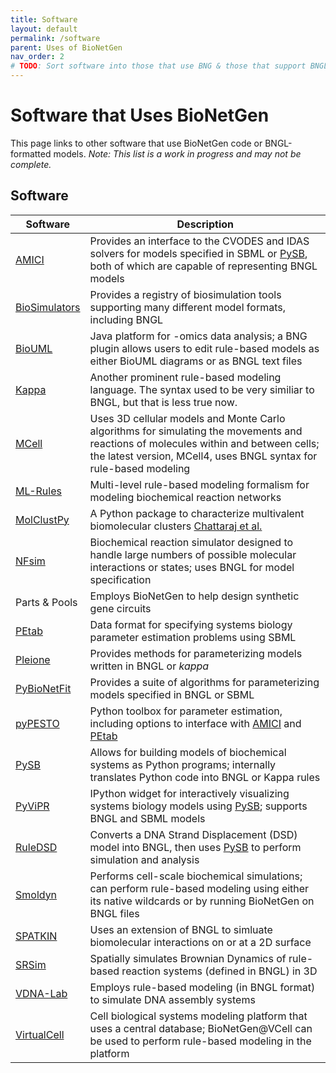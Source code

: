 ```yaml
---
title: Software
layout: default
permalink: /software
parent: Uses of BioNetGen
nav_order: 2
# TODO: Sort software into those that use BNG & those that support BNGL models; add blurbs about usage/compatibility
---
```


# Software that Uses BioNetGen
This page links to other software that use BioNetGen code or BNGL-formatted models. *Note: This list is a work in progress and may not be complete.*

## Software
<!-- DON'T ADD ANOTHER PIPE (" | ") AT THE END; adds anextra column for some reason -->

| Software | Description 
| -------- | ----------- 
| [AMICI](https://amici.readthedocs.io/en/latest/index.html) | Provides an interface to the CVODES and IDAS solvers for models specified in SBML or [PySB](https://pysb.org/), both of which are capable of representing BNGL models
| [BioSimulators](https://biosimulators.org/)| Provides a registry of biosimulation tools supporting many different model formats, including BNGL
| [BioUML](https://www.biouml.org/) | Java platform for -omics data analysis; a BNG plugin allows users to edit rule-based models as either BioUML diagrams or as BNGL text files
| [Kappa](https://kappalanguage.org/) | Another prominent rule-based modeling language. The syntax used to be very similiar to BNGL, but that is less true now.
| [MCell](https://mcell.org/) | Uses 3D cellular models and Monte Carlo algorithms for simulating the movements and reactions of molecules within and between cells; the latest version, MCell4, uses BNGL syntax for rule-based modeling
| [ML-Rules](https://git.informatik.uni-rostock.de/mosi/mlrules2) | Multi-level rule-based modeling formalism for modeling biochemical reaction networks
| [MolClustPy](https://molclustpy.github.io/) | A Python package to characterize multivalent biomolecular clusters [Chattaraj et al.](https://academic.oup.com/bioinformatics/article/39/6/btad385/7199581)
| [NFsim](http://michaelsneddon.net/nfsim/) | Biochemical reaction simulator designed to handle large numbers of possible molecular interactions or states; uses BNGL for model specification
| Parts & Pools | Employs BioNetGen to help design synthetic gene circuits <!-- Can't find a suitable link or download site -->
| [PEtab](https://petab.readthedocs.io/en/latest/) | Data format for specifying systems biology parameter estimation problems using SBML
| [Pleione](https://pleione.readthedocs.io/en/latest/) | Provides methods for parameterizing models written in BNGL or *kappa*
| [PyBioNetFit](https://bionetfit.nau.edu/) | Provides a suite of algorithms for parameterizing models specified in BNGL or SBML
| [pyPESTO](https://pypesto.readthedocs.io/en/latest/#) | Python toolbox for parameter estimation, including options to interface with [AMICI](https://amici.readthedocs.io/en/latest/index.html) and [PEtab](https://petab.readthedocs.io/en/latest/)
| [PySB](https://pysb.org/) | Allows for building models of biochemical systems as Python programs; internally translates Python code into BNGL or Kappa rules
| [PyViPR](https://pyvipr.readthedocs.io/en/latest/) | IPython widget for interactively visualizing systems biology models using [PySB](https://pysb.org/); supports BNGL and SBML models
| [RuleDSD](https://aaltodoc.aalto.fi/handle/123456789/43847) | Converts a DNA Strand Displacement (DSD) model into BNGL, then uses [PySB](https://pysb.org/) to perform simulation and analysis
| [Smoldyn](https://www.smoldyn.org/) | Performs cell-scale biochemical simulations; can perform rule-based modeling using either its native wildcards or by running BioNetGen on BNGL files
| [SPATKIN](https://pmbm.ippt.pan.pl/web/Spatkin) | Uses an extension of BNGL to simluate biomolecular interactions on or at a 2D surface
| [SRSim](https://www.biosys.uni-jena.de/Members/Gerd+Gruenert/SRSim.html) | Spatially simulates Brownian Dynamics of rule-based reaction systems (defined in BNGL) in 3D
| [VDNA-Lab](https://github.com/Frankie-Spencer/virtual_dna_lab) | Employs rule-based modeling (in BNGL format) to simulate DNA assembly systems
| [VirtualCell](https://vcell.org/bionetgen/) | Cell biological systems modeling platform that uses a central database; BioNetGen@VCell can be used to perform rule-based modeling in the platform

